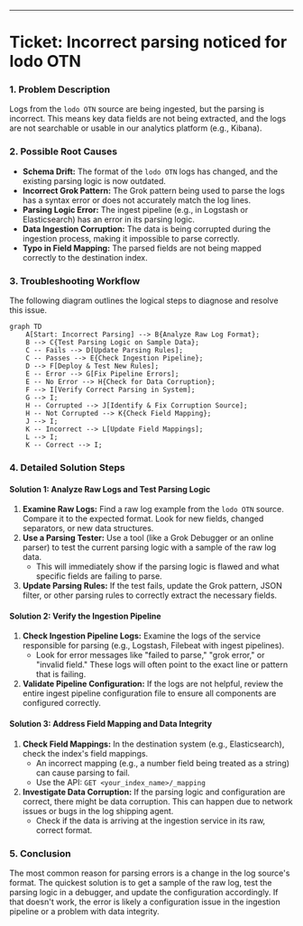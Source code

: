 

-----

# Ticket: Incorrect parsing noticed for lodo OTN


### 1\. Problem Description

Logs from the `lodo OTN` source are being ingested, but the parsing is incorrect. This means key data fields are not being extracted, and the logs are not searchable or usable in our analytics platform (e.g., Kibana).

### 2\. Possible Root Causes

  * **Schema Drift:** The format of the `lodo OTN` logs has changed, and the existing parsing logic is now outdated.
  * **Incorrect Grok Pattern:** The Grok pattern being used to parse the logs has a syntax error or does not accurately match the log lines.
  * **Parsing Logic Error:** The ingest pipeline (e.g., in Logstash or Elasticsearch) has an error in its parsing logic.
  * **Data Ingestion Corruption:** The data is being corrupted during the ingestion process, making it impossible to parse correctly.
  * **Typo in Field Mapping:** The parsed fields are not being mapped correctly to the destination index.

### 3\. Troubleshooting Workflow

The following diagram outlines the logical steps to diagnose and resolve this issue.

```mermaid
graph TD
    A[Start: Incorrect Parsing] --> B{Analyze Raw Log Format};
    B --> C{Test Parsing Logic on Sample Data};
    C -- Fails --> D[Update Parsing Rules];
    C -- Passes --> E{Check Ingestion Pipeline};
    D --> F[Deploy & Test New Rules];
    E -- Error --> G[Fix Pipeline Errors];
    E -- No Error --> H{Check for Data Corruption};
    F --> I[Verify Correct Parsing in System];
    G --> I;
    H -- Corrupted --> J[Identify & Fix Corruption Source];
    H -- Not Corrupted --> K{Check Field Mapping};
    J --> I;
    K -- Incorrect --> L[Update Field Mappings];
    L --> I;
    K -- Correct --> I;
```

### 4\. Detailed Solution Steps

#### Solution 1: Analyze Raw Logs and Test Parsing Logic

1.  **Examine Raw Logs:** Find a raw log example from the `lodo OTN` source. Compare it to the expected format. Look for new fields, changed separators, or new data structures.
2.  **Use a Parsing Tester:** Use a tool (like a Grok Debugger or an online parser) to test the current parsing logic with a sample of the raw log data.
      * This will immediately show if the parsing logic is flawed and what specific fields are failing to parse.
3.  **Update Parsing Rules:** If the test fails, update the Grok pattern, JSON filter, or other parsing rules to correctly extract the necessary fields.

#### Solution 2: Verify the Ingestion Pipeline

1.  **Check Ingestion Pipeline Logs:** Examine the logs of the service responsible for parsing (e.g., Logstash, Filebeat with ingest pipelines).
      * Look for error messages like "failed to parse," "grok error," or "invalid field." These logs will often point to the exact line or pattern that is failing.
2.  **Validate Pipeline Configuration:** If the logs are not helpful, review the entire ingest pipeline configuration file to ensure all components are configured correctly.

#### Solution 3: Address Field Mapping and Data Integrity

1.  **Check Field Mappings:** In the destination system (e.g., Elasticsearch), check the index's field mappings.
      * An incorrect mapping (e.g., a number field being treated as a string) can cause parsing to fail.
      * Use the API: `GET <your_index_name>/_mapping`
2.  **Investigate Data Corruption:** If the parsing logic and configuration are correct, there might be data corruption. This can happen due to network issues or bugs in the log shipping agent.
      * Check if the data is arriving at the ingestion service in its raw, correct format.

### 5\. Conclusion

The most common reason for parsing errors is a change in the log source's format. The quickest solution is to get a sample of the raw log, test the parsing logic in a debugger, and update the configuration accordingly. If that doesn't work, the error is likely a configuration issue in the ingestion pipeline or a problem with data integrity.
